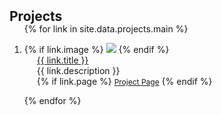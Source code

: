<h2 id="projects" style="margin: 2px 0px -15px;">Projects</h2>

<div class="publications">
<ol class="bibliography">

{% for link in site.data.projects.main %}

<li>
<div class="pub-row">
  <!-- <div class="col-sm-3 abbr" style="position: relative;padding-right: 15px;padding-left: 15px;"> -->
  <div class="col-sm-3 abbr" style="position: relative;">
    {% if link.image %} 
    <img src="{{ link.image }}" class="teaser img-fluid z-depth-1" style="width=120;height=40%">
    {% endif %}
    <!-- {% if link.conference_short %}  -->
    <!-- <abbr class="badge">{{ link.conference_short }}</abbr> -->
    <!-- {% endif %} -->
  </div>
  <div class="col-sm-9" style="position: relative;padding-left: 20px;">
  <!-- <div class="col-sm-9" style="position: relative;"> -->
    <div class="title"><a href="{{ link.code }}">{{ link.title }}</a></div>
    <div class="description">{{ link.description }}</div>
    <!-- <div class="periodical"><em>{{ link.conference }}</em></div> -->
    <div class="links">
      <!-- {% if link.pdf %} 
      <a href="{{ link.pdf }}" class="btn btn-sm z-depth-0" role="button" target="_blank" style="font-size:12px;">PDF</a>
      {% endif %} -->
      <!-- {% if link.code %} 
      <a href="{{ link.code }}" class="btn btn-sm z-depth-0" role="button" target="_blank" style="font-size:12px;">Code</a>
      {% endif %} -->
      {% if link.page %}
      <a href="{{ link.page }}" class="btn btn-sm z-depth-0" role="button" target="_blank" style="font-size:12px;">Project Page</a>
      {% endif %}
      <!-- {% if link.bibtex %} 
      <a href="{{ link.bibtex }}" class="btn btn-sm z-depth-0" role="button" target="_blank" style="font-size:12px;">BibTex</a>
      {% endif %} -->
      <!-- {% if link.notes %} 
      <strong><i style="color:#e74d3c">{{ link.notes }}</i></strong>
      {% endif %} -->
      <!-- {% if link.others %} 
      {{ link.others }}
      {% endif %} -->
    </div>
  </div>
</div>
</li>

<!-- <br> -->

{% endfor %}

</ol>
</div>

